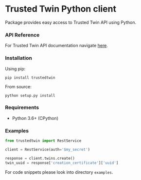 # Trusted Twin Python client

Package provides easy access to Trusted Twin API using Python.

### API Reference
For Trusted Twin API documentation navigate [here](https://gitlab.com/trustedtwinpublic/api-documentation-public). 


### Installation

Using pip:

    pip install trustedtwin

From source:

    python setup.py install

### Requirements
* Python 3.6+ (CPython)

### Examples

```python
from trustedtwin import RestService

client = RestService(auth='$my_secret')

response = client.twins.create()
twin_uuid = response['creation_certificate']['uuid']
```

For code snippets please look into directory `examples`. 
